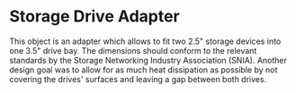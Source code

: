# Storage Drive Adapter

This object is an adapter which allows to fit two 2.5" storage devices into one 3.5" drive bay.
The dimensions should conform to the relevant standards by the Storage Networking Industry Association (SNIA).
Another design goal was to allow for as much heat dissipation as possible by not covering the drives' surfaces and leaving a gap between both drives.
